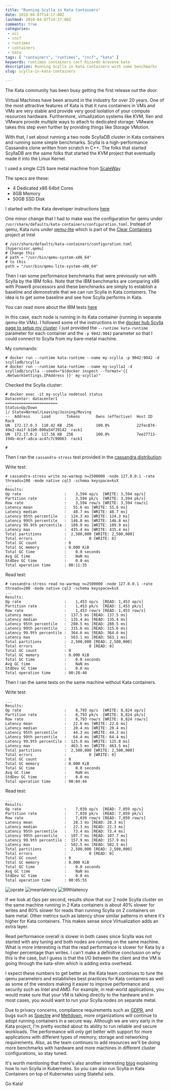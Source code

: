 ```yaml
---
title: "Running Scylla in Kata Containers"
date: 2018-04-07T14:17:00Z
lastmod: 2018-04-07T14:17:00Z
comments: true
categories:
 - oci
 - cncf
 - runtimes
 - containers
 - kata
tags: [ "containers", "runtimes", "cncf", "kata" ]
keywords: runtimes containers cncf Ricardo Aravena kata
description: Running Scylla in Kata Containers with some benchmarks
slug: scylla-in-kata-containers

---
```


The Kata community has been busy getting the first release out the door.

Virtual Machines have been around in the industry for over 20 years. One of the most attractive features of Kata is that it runs containers in VMs and VMs are very stable and provide very good isolation of your compute resources hardware. Furthermore, virtualization systems like KVM, Xen and VMware provide multiple ways to attach to dedicated storage. VMware takes this step even further by providing things like Storage VMotion.

With that, I set about running a two node ScyllaDB cluster in Kata containers and running some simple benchmarks. Scylla is a high-performance Cassandra clone written from scratch in C++. The folks that started ScyllaDB are the same folks that started the KVM project that eventually made it into the Linux Kernel.

I used a single C2S bare metal machine from [ScaleWay](https://www.scaleway.com)

The specs are these:

* 4 Dedicated x86 64bit Cores
* 8GB Memory
* 50GB SSD Disk


I started with the Kata developer instructions [here](https://github.com/kata-containers/documentation/blob/master/Developer-Guide.md)

One minor change that I had to make was the configuration for qemu under `/usr/share/defaults/kata-containers/configuration.toml`. Instead of qemu, Kata runs under [qemu-lite](https://github.com/intel/qemu-lite) which is part of the [Clear Containers](https://clearlinux.org/documentation/clear-containers/architecture-overview) project at Intel

```
# /usr/share/defaults/kata-containers/configuration.toml
[hypervisor.qemu]
# Change this
# path = "/usr/bin/qemu-system-x86_64"
# to this
path = "/usr/bin/qemu-lite-system-x86_64"
```
Then I ran some performance benchmarks that were previously run with Scylla by the IBM folks. Note that the IBM benchmarks are comparing x86 with Power8 processors and these benchmarks are simply to establish a baseline and demonstrate that we can run Scylla in Kata containers. The idea is to get some baseline and see how Scylla performs in Kata.

You can read more about the IBM tests [here](https://www.ibm.com/developerworks/library/l-performance-scylla/)

In this case, each node is running in its Kata container (running in separate qemu-lite VMs). I followed some of the instructions in the [docker hub Scylla page to setup my cluster](https://hub.docker.com/r/scylladb/scylla/). I just provided the `--runtime kata-runtime` parameter for each container and the `-p 9042:9042` parameter so that I could connect to Scylla from my bare-metal machine.

My commands:

```
# docker run --runtime kata-runtime --name my-scylla -p 9042:9042 -d scylladb/scylla
# docker run --runtime kata-runtime --name my-scylla2 -d scylladb/scylla --seeds="$(docker inspect --format='{{ .NetworkSettings.IPAddress }}' my-scylla)"
```
Checked the Scylla cluster:

```
# docker exec -it my-scylla nodetool status
Datacenter: datacenter1
=======================
Status=Up/Down
|/ State=Normal/Leaving/Joining/Moving
--  Address     Load       Tokens       Owns (effective)  Host ID                               Rack
UN  172.17.0.3  110.42 KB  256          100.0%            22fec874-49e2-4a1f-b1b0-890a54f39142  rack1
UN  172.17.0.2  117.56 KB  256          100.0%            7ee27713-194b-4cef-a8ca-ac47c7c90063  rack1

#
```

Then I ran the `cassandra-stress` test provided in the [cassandra distribution](http://cassandra.apache.org/download/):

Write test:

```
# cassandra-stress write no-warmup n=2500000 -node 127.0.0.1 -rate threads=200 -mode native cql3 -schema keyspace=ksX
...
Results:
Op rate                   :    3,594 op/s  [WRITE: 3,594 op/s]
Partition rate            :    3,594 pk/s  [WRITE: 3,594 pk/s]
Row rate                  :    3,594 row/s [WRITE: 3,594 row/s]
Latency mean              :   55.6 ms [WRITE: 55.6 ms]
Latency median            :   48.7 ms [WRITE: 48.7 ms]
Latency 95th percentile   :  124.3 ms [WRITE: 124.3 ms]
Latency 99th percentile   :  146.8 ms [WRITE: 146.8 ms]
Latency 99.9th percentile :  189.9 ms [WRITE: 189.9 ms]
Latency max               :  435.4 ms [WRITE: 435.4 ms]
Total partitions          :  2,500,000 [WRITE: 2,500,000]
Total errors              :          0 [WRITE: 0]
Total GC count            : 0
Total GC memory           : 0.000 KiB
Total GC time             :    0.0 seconds
Avg GC time               :    NaN ms
StdDev GC time            :    0.0 ms
Total operation time      : 00:11:35
```

Read test:

```
# cassandra-stress read no-warmup n=2500000 -node 127.0.0.1 -rate threads=200 -mode native cql3 -schema keyspace=ksX
...
Results:
Op rate                   :    1,453 op/s  [READ: 1,453 op/s]
Partition rate            :    1,453 pk/s  [READ: 1,453 pk/s]
Row rate                  :    1,453 row/s [READ: 1,453 row/s]
Latency mean              :  137.5 ms [READ: 137.5 ms]
Latency median            :  135.4 ms [READ: 135.4 ms]
Latency 95th percentile   :  280.5 ms [READ: 280.5 ms]
Latency 99th percentile   :  315.6 ms [READ: 315.6 ms]
Latency 99.9th percentile :  364.6 ms [READ: 364.6 ms]
Latency max               :  563.1 ms [READ: 563.1 ms]
Total partitions          :  2,500,000 [READ: 2,500,000]
Total errors              :          0 [READ: 0]
Total GC count            : 0
Total GC memory           : 0.000 KiB
Total GC time             :    0.0 seconds
Avg GC time               :    NaN ms
StdDev GC time            :    0.0 ms
Total operation time      : 00:28:40
```


Then I ran the same tests on the same machine without Kata containers.

Write test:

```
...
Results:
Op rate                   :    8,793 op/s  [WRITE: 8,824 op/s]
Partition rate            :    8,793 pk/s  [WRITE: 8,824 pk/s]
Row rate                  :    8,793 row/s [WRITE: 8,824 row/s]
Latency mean              :   22.6 ms [WRITE: 22.6 ms]
Latency median            :   20.4 ms [WRITE: 20.4 ms]
Latency 95th percentile   :   44.3 ms [WRITE: 44.3 ms]
Latency 99th percentile   :   64.4 ms [WRITE: 64.4 ms]
Latency 99.9th percentile :  125.8 ms [WRITE: 125.8 ms]
Latency max               :  463.5 ms [WRITE: 463.5 ms]
Total partitions          :  2,500,000 [WRITE: 2,500,000]
Total errors              :          0 [WRITE: 0]
Total GC count            : 0
Total GC memory           : 0.000 KiB
Total GC time             :    0.0 seconds
Avg GC time               :    NaN ms
StdDev GC time            :    0.0 ms
Total operation time      : 00:04:44
```

Read test:

```
...
Results:
Op rate                   :    7,039 op/s  [READ: 7,059 op/s]
Partition rate            :    7,039 pk/s  [READ: 7,059 pk/s]
Row rate                  :    7,039 row/s [READ: 7,059 row/s]
Latency mean              :   28.3 ms [READ: 28.3 ms]
Latency median            :   22.3 ms [READ: 22.3 ms]
Latency 95th percentile   :   73.4 ms [READ: 73.4 ms]
Latency 99th percentile   :  107.7 ms [READ: 107.7 ms]
Latency 99.9th percentile :  157.9 ms [READ: 157.9 ms]
Latency max               :  582.5 ms [READ: 582.5 ms]
Total partitions          :  2,500,000 [READ: 2,500,000]
Total errors              :          0 [READ: 0]
Total GC count            : 0
Total GC memory           : 0.000 KiB
Total GC time             :    0.0 seconds
Avg GC time               :    NaN ms
StdDev GC time            :    0.0 ms
Total operation time      : 00:05:55
```

![oprate](https://user-images.githubusercontent.com/7659560/38460160-7ec376b4-3a69-11e8-8d99-a882b088e05b.png)
![meanlatency](https://user-images.githubusercontent.com/7659560/38460170-907f8a96-3a69-11e8-866c-b476f930effc.png)
![99thlatency](https://user-images.githubusercontent.com/7659560/38460171-92dd7064-3a69-11e8-8196-eb9774e18238.png)


If we look at Ops per second, results show that our 2 node Scylla cluster on the same machine running in 2 Kata containers is about 40% slower for writes and 80% slower for reads than running Scylla on 2 containers on bare metal. Other metrics such as latency show similar patterns in where it's higher for Kata containers. This makes sense since Virtualization adds an extra layer.

Read performance overall is slower in both cases since Scylla was not started with any tuning and both nodes are running on the same machine. What is more interesting is that the read performance is slower for Kata by a higher percentage than writes. I can't make a definitive conclusion on why this is the case, but I guess is that the I/O between the client and the VM is going through the kata-shim which is adding extra overhead.

I expect these numbers to get better as the Kata team continues to tune the qemu parameters and establishes best practices for Kata containers as well as some of the vendors making it easier to improve performance and security such as Intel and AMD. For example, in real-world applications, you would make sure that your VM is talking directly to the hardware and in most cases, you would want to run your Scylla nodes on separate metal.

Due to privacy concerns, compliance requirements such as [GDPR](https://en.wikipedia.org/wiki/General_Data_Protection_Regulation), and bugs such as [Spectre](https://en.wikipedia.org/wiki/Spectre_(security_vulnerability)) and [Meltdown](https://en.wikipedia.org/wiki/Meltdown_(security_vulnerability)), more organizations will continue to adopt running containers in a secure way.  Although we are very early in the Kata project, I'm pretty excited about its ability to run reliable and secure workloads. The performance will only get better with support for more applications with different types of memory, storage and networking requirements. Also, as the team continues to add resources we'll be doing more benchmarks with hardware and more machines in different cluster configurations, so stay tuned.

It's worth mentioning that there's also another interesting [blog](https://www.scylladb.com/2018/03/29/scylla-kubernetes-overview/) explaining how to run Scylla in Kubernetes. So you can also run Scylla in Kata Containers on top of Kubernetes using Stateful sets.

Go Kata!
